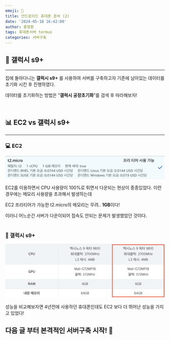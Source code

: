 ```yaml
---
emoji: 📱
title: 안드로이드 휴대폰 준비 (2)
date: '2024-05-18 16:42:00'
author: 홍영환
tags: 휴대폰서버 termux 
categories: 서버구축
---
```

## 📱 갤럭시 s9+
---
집에 돌아다니는 **갤럭시 s9+** 를 사용하여 서버를 구축하고자 기존에 남아있는 데이터를 초기화 시킨 후 진행하였다.

데이터를 초기화하는 방법은 “**갤럭시 공장초기화**”를 검색 후 따라해보자!

<br>

## 📊 EC2 vs 갤럭시 s9+
---

### 💻 EC2

![phone2-1](phone2-1.png)

EC2를 이용하면서 CPU 사용량이 100%로 튀면서 다운되는 현상이 종종있었다. 이런 경우에는 메모리 사용량을 초과해서 발생하는데

EC2 프리티어가 가능한 t2.micro의 메모리는 무려.. **1GB**이다!

이러니 어느순간 서버가 다운이되어 접속도 안되는 문제가 발생했었던 것이다.
<br/>
<br/>

### 📱 갤럭시 s9+

![phone2-2](phone2-2.png)

성능을 비교해보자면 4년전에 사용하던 휴대폰인데도 EC2 보다 더 뛰어난 성능을 가지고 있었다!

## 다음 글 부터 본격적인 서버구축 시작! 🚀
<br/>

```toc

```